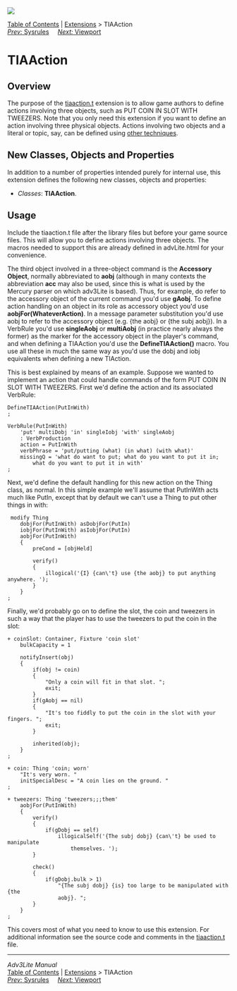 ---
---
<div class="topbar">

<img src="../../docs/manual/topbar.jpg" data-border="0" />

</div>

<div class="nav">

<a href="../../docs/manual/toc.html" class="nav">Table of Contents</a> \|
<a href="../../docs/manual/extensions.html" class="nav">Extensions</a> \>
TIAAction  
<span class="navnp"><a href="sysrules.html" class="nav"><em>Prev:</em> Sysrules</a>
    <a href="viewport.html" class="nav"><em>Next:</em> Viewport</a>    
</span>

</div>

<div class="main">

# TIAAction

## Overview

The purpose of the [tiaaction.t](../tiaaction.t) extension is to allow
game authors to define actions involving three objects, such as PUT COIN
IN SLOT WITH TWEEZERS. Note that you only need this extension if you
want to define an action involving three physical objects. Actions
involving two objects and a literal or topic, say, can be defined using
[other techniques](../../docs/manual/define.html#threeobjects).

  
<span id="classes"></span>

## New Classes, Objects and Properties

In addition to a number of properties intended purely for internal use,
this extension defines the following new classes, objects and
properties:

- *Classes*: **TIAAction**.

<span id="usage"></span>

## Usage

Include the tiaaction.t file after the library files but before your
game source files. This will allow you to define actions involving three
objects. The macros needed to support this are already defined in
advLite.html for your convenience.

The third object involved in a three-object command is the **Accessory
Object**, normally abbreviated to **aobj** (although in many contexts
the abbreviation **acc** may also be used, since this is what is used by
the Mercury parser on which adv3Lite is based). Thus, for example, do
refer to the accessory object of the current command you'd use
**gAobj**. To define action handling on an object in its role as
accessory object you'd use **aobjFor(WhateverAction)**. In a message
parameter substitution you'd use <span class="code">aobj</span> to refer
to the accessory object (e.g. <span class="code">{the aobj}</span> or
<span class="code">{the subj aobj}</span>). In a VerbRule you'd use
**singleAobj** or **multiAobj** (in practice nearly always the former)
as the marker for the accessory object in the player's command, and when
defining a TIAAction you'd use the **DefineTIAAction()** macro. You use
all these in much the same way as you'd use the dobj and iobj
equivalents when defining a new TIAction.

This is best explained by means of an example. Suppose we wanted to
implement an action that could handle commands of the form PUT COIN IN
SLOT WITH TWEEZERS. First we'd define the action and its associated
VerbRule:

<div class="code">

    DefineTIAAction(PutInWith)
    ;

    VerbRule(PutInWith)
        'put' multiDobj 'in' singleIobj 'with' singleAobj
        : VerbProduction
        action = PutInWith
        verbPhrase = 'put/putting (what) (in what) (with what)'
        missingQ = 'what do want to put; what do you want to put it in;
            what do you want to put it in with'
    ;
     

</div>

Next, we'd define the default handling for this new action on the Thing
class, as normal. In this simple example we'll assume that PutInWith
acts much like PutIn, except that by default we can't use a Thing to put
other things in with:

<div class="code">

     modify Thing
        dobjFor(PutInWith) asDobjFor(PutIn)
        iobjFor(PutInWith) asIobjFor(PutIn)
        aobjFor(PutInWith)
        {
            preCond = [objHeld]
            
            verify() 
            { 
                illogical('{I} {can\'t} use {the aobj} to put anything anywhere. ');
            }
        }
    ;
     

</div>

Finally, we'd probably go on to define the slot, the coin and tweezers
in such a way that the player has to use the tweezers to put the coin in
the slot:

<div class="code">

     
    + coinSlot: Container, Fixture 'coin slot'
        bulkCapacity = 1
            
        notifyInsert(obj)
        {
            if(obj != coin)
            {
                "Only a coin will fit in that slot. ";
                exit;
            }
            if(gAobj == nil)
            {
                "It's too fiddly to put the coin in the slot with your fingers. ";
                exit;
            }
            
            inherited(obj);
        }
    ;

    + coin: Thing 'coin; worn'
        "It's very worn. "
        initSpecialDesc = "A coin lies on the ground. "   
    ; 
      
    + tweezers: Thing 'tweezers;;;them'
        aobjFor(PutInWith)
        {
            verify() 
            {
                if(gDobj == self)
                    illogicalSelf('{The subj dobj} {can\'t} be used to manipulate
                        themselves. ');
            }
            
            check()
            {
                if(gDobj.bulk > 1)
                    "{The subj dobj} {is} too large to be manipulated with {the
                    aobj}. ";
            }
        }
    ;  
      
     

</div>

This covers most of what you need to know to use this extension. For
additional information see the source code and comments in the
[tiaaction.t](../tiaaction.t) file.

</div>

------------------------------------------------------------------------

<div class="navb">

*Adv3Lite Manual*  
<a href="../../docs/manual/toc.html" class="nav">Table of Contents</a> \|
<a href="../../docs/manual/extensions.html" class="nav">Extensions</a> \>
TIAAction  
<span class="navnp"><a href="sysrules.html" class="nav"><em>Prev:</em> Sysrules</a>
    <a href="viewport.html" class="nav"><em>Next:</em> Viewport</a>    
</span>

</div>
